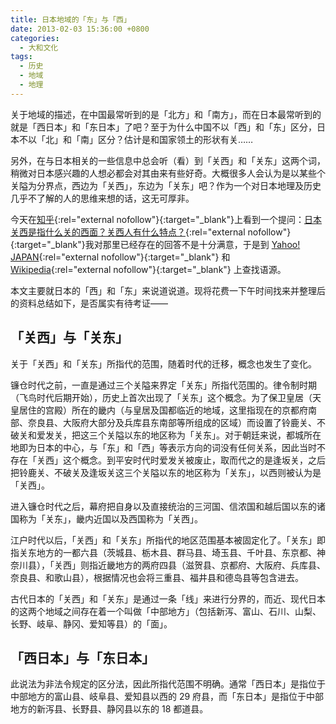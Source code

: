 ```yaml
---
title: 日本地域的「东」与「西」
date: 2013-02-03 15:36:00 +0800
categories:
  - 大和文化
tags:
  - 历史
  - 地域
  - 地理
---
```

关于地域的描述，在中国最常听到的是「北方」和「南方」，而在日本最常听到的就是「西日本」和「东日本」了吧？至于为什么中国不以「西」和「东」区分，日本不以「北」和「南」区分？估计是和国家领土的形状有关……

另外，在与日本相关的一些信息中总会听（看）到「关西」和「关东」这两个词，稍微对日本感兴趣的人想必都会对其由来有些好奇。大概很多人会认为是以某些个关隘为分界点，西边为「关西」，东边为「关东」吧？作为一个对日本地理及历史几乎不了解的人的思维来想的话，这无可厚非。

今天在[知乎](http://www.zhihu.com/ "知乎问答社区"){:rel="external nofollow"}{:target="_blank"}上看到一个提问：[日本关西是指什么关的西面？关西人有什么特点？](http://www.zhihu.com/question/20423111 "到知乎查看该问题"){:rel="external nofollow"}{:target="_blank"}我对那里已经存在的回答不是十分满意，于是到 [Yahoo! JAPAN](http://www.yahoo.co.jp/ "日本雅虎"){:rel="external nofollow"}{:target="_blank"} 和 [Wikipedia](http://ja.wikipedia.org/ "日语版维基百科"){:rel="external nofollow"}{:target="_blank"} 上查找语源。

本文主要就日本的「西」和「东」来说道说道。现将花费一下午时间找来并整理后的资料总结如下，是否属实有待考证——

## 「关西」与「关东」

关于「关西」和「关东」所指代的范围，随着时代的迁移，概念也发生了变化。

镰仓时代之前，一直是通过三个关隘来界定「关东」所指代范围的。律令制时期（飞鸟时代后期开始），历史上首次出现了「关东」这个概念。为了保卫皇居（天皇居住的宫殿）所在的畿内（与皇居及国都临近的地域，这里指现在的京都府南部、奈良县、大阪府大部分及兵库县东南部等所组成的区域）而设置了铃鹿关、不破关和爱发关，把这三个关隘以东的地区称为「关东」。对于朝廷来说，都城所在地即为日本的中心，与「东」和「西」等表示方向的词没有任何关系，因此当时不存在「关西」这个概念。到平安时代时爱发关被废止，取而代之的是逢坂关，之后把铃鹿关、不破关及逢坂关这三个关隘以东的地区称为「关东」，以西则被认为是「关西」。

进入镰仓时代之后，幕府把自身以及直接统治的三河国、信浓国和越后国以东的诸国称为「关东」，畿内近国以及西国称为「关西」。

江户时代以后，「关西」和「关东」所指代的地区范围基本被固定化了。「关东」即指关东地方的一都六县（茨城县、栃木县、群马县、埼玉县、千叶县、东京都、神奈川县），「关西」则指近畿地方的两府四县（滋贺县、京都府、大阪府、兵库县、奈良县、和歌山县），根据情况也会将三重县、福井县和德岛县等包含进去。

古代日本的「关西」和「关东」是通过一条「线」来进行分界的，而近、现代日本的这两个地域之间存在着一个叫做「中部地方」（包括新泻、富山、石川、山梨、长野、岐阜、静冈、爱知等县）的「面」。

## 「西日本」与「东日本」

此说法为非法令规定的区分法，因此所指代范围不明确。通常「西日本」是指位于中部地方的富山县、岐阜县、爱知县以西的 29 府县，而「东日本」是指位于中部地方的新泻县、长野县、静冈县以东的 18 都道县。
